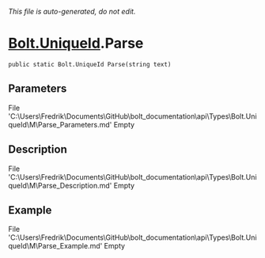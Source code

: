 *This file is auto-generated, do not edit.*

# [Bolt.UniqueId](Types/Bolt.UniqueId.md).Parse
`public static Bolt.UniqueId Parse(string text)`
## Parameters
File 'C:\Users\Fredrik\Documents\GitHub\bolt_documentation\api\Types\Bolt.UniqueId\M\Parse_Parameters.md' Empty
## Description
File 'C:\Users\Fredrik\Documents\GitHub\bolt_documentation\api\Types\Bolt.UniqueId\M\Parse_Description.md' Empty
## Example
File 'C:\Users\Fredrik\Documents\GitHub\bolt_documentation\api\Types\Bolt.UniqueId\M\Parse_Example.md' Empty
